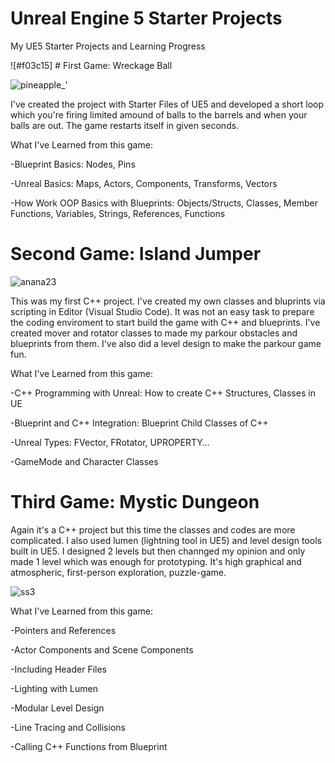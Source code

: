 # Unreal Engine 5 Starter Projects
 My UE5 Starter Projects and Learning Progress
 
![#f03c15] # First Game: Wreckage Ball
 
![pineapple_'](https://user-images.githubusercontent.com/79421047/173711119-e41fffca-31b9-4b45-b94b-4edf985f817b.png)
 
 I've created the project with Starter Files of UE5 and developed a short loop which you're firing limited amound of balls to the barrels and when your balls are out. The game restarts itself in given seconds.
 
 What I've Learned from this game: 

 -Blueprint Basics: Nodes, Pins

 -Unreal Basics: Maps, Actors, Components, Transforms, Vectors

 -How Work OOP Basics with Blueprints: Objects/Structs, Classes, Member Functions, Variables, Strings, References, Functions
 
 
  # Second Game: Island Jumper

![anana23](https://user-images.githubusercontent.com/79421047/173711366-015e508a-d80b-46f8-902c-05fc4c80074f.png)

This was my first C++ project. I've created my own classes and bluprints via scripting in Editor (Visual Studio Code). It was not an easy task to prepare the coding enviroment to start build the game with C++ and blueprints. I've created mover and rotator classes to made my parkour obstacles and blueprints from them. I've also did a level design to make the parkour game fun.

 What I've Learned from this game:

 -C++ Programming with Unreal: How to create C++ Structures, Classes in UE
 
 -Blueprint and C++ Integration: Blueprint Child Classes of C++
 
 -Unreal Types: FVector, FRotator, UPROPERTY…
 
 -GameMode and Character Classes
 
 # Third Game: Mystic Dungeon
 
 Again it's a C++ project but this time the classes and codes are more complicated. I also used lumen (lightning tool in UE5) and level design tools built in UE5. I designed 2 levels but then channged my opinion and only made 1 level which was enough for prototyping. It's high graphical and atmospheric, first-person exploration, puzzle-game.

![ss3](https://user-images.githubusercontent.com/79421047/173781150-535e7309-e606-4cab-896c-dc64556e1e9d.png)

What I've Learned from this game:

-Pointers and References

-Actor Components and Scene Components

-Including Header Files

-Lighting with Lumen

-Modular Level Design

-Line Tracing and Collisions

-Calling C++ Functions from Blueprint



